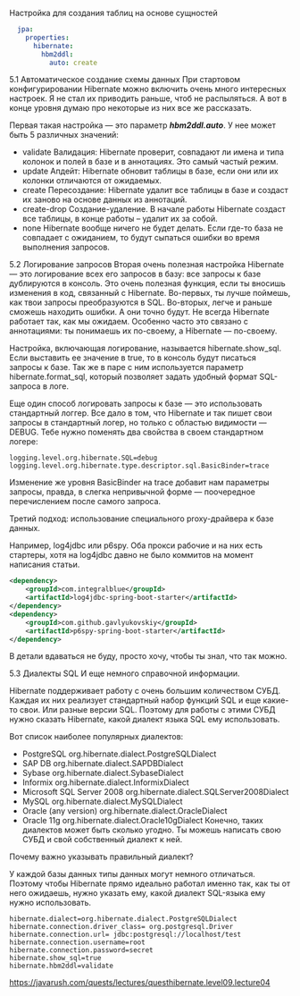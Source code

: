Настройка для создания таблиц на основе сущностей

```yml
  jpa:
    properties:
      hibernate:
        hbm2ddl:
          auto: create
```

5.1 Автоматическое создание схемы данных
При стартовом конфигурировании Hibernate можно включить очень много интересных настроек. Я не стал их приводить раньше,
чтоб не распыляться. А вот в конце уровня думаю про некоторые из них все же рассказать.

Первая такая настройка — это параметр ***hbm2ddl.auto***. У нее может быть 5 различных значений:

* validate Валидация: Hibernate проверит, совпадают ли имена и типа колонок и полей в базе и в аннотациях. Это самый
  частый режим.
* update Апдейт: Hibernate обновит таблицы в базе, если они или их колонки отличаются от ожидаемых.
* create Пересоздание: Hibernate удалит все таблицы в базе и создаст их заново на основе данных из аннотаций.
* create-drop Создание-удаление. В начале работы Hibernate создаст все таблицы, в конце работы – удалит их за собой.
* none Hibernate вообще ничего не будет делать. Если где-то база не совпадает с ожиданием, то будут сыпаться ошибки во
  время выполнения запросов.

5.2 Логирование запросов
Вторая очень полезная настройка Hibernate — это логирование всех его запросов в базу: все запросы к базе дублируются в
консоль. Это очень полезная функция, если ты вносишь изменения в код, связанный с Hibernate.
Во-первых, ты лучше поймешь, как твои запросы преобразуются в SQL. Во-вторых, легче и раньше сможешь находить ошибки. А
они точно будут. Не всегда Hibernate работает так, как мы ожидаем. Особенно часто это связано с аннотациями: ты
понимаешь их по-своему, а Hibernate — по-своему.

Настройка, включающая логирование, называется hibernate.show_sql. Если выставить ее значение в true, то в консоль будут
писаться запросы к базе. Так же в паре с ним используется параметр hibernate.format_sql, который позволяет задать
удобный формат SQL-запроса в логе.

Еще один способ логировать запросы к базе — это использовать стандартный логгер. Все дало в том, что Hibernate и так
пишет свои запросы в стандартный логер, но только с областью видимости — DEBUG. Тебе нужно поменять два свойства в своем
стандартном логере:

```properties
logging.level.org.hibernate.SQL=debug
logging.level.org.hibernate.type.descriptor.sql.BasicBinder=trace
```

Изменение же уровня BasicBinder на trace добавит нам параметры запросы, правда, в слегка непривычной форме — поочередное
перечислением после самого запроса.

Третий подход: использование специального proxy-драйвера к базе данных.

Например, log4jdbc или p6spy. Оба прокси рабочие и на них есть стартеры, хотя на log4jdbc давно не было коммитов на
момент написания статьи.
```xml
<dependency>
    <groupId>com.integralblue</groupId>
    <artifactId>log4jdbc-spring-boot-starter</artifactId>
</dependency>
<dependency>
    <groupId>com.github.gavlyukovskiy</groupId>
    <artifactId>p6spy-spring-boot-starter</artifactId>
</dependency>
```
В детали вдаваться не буду, просто хочу, чтобы ты знал, что так можно.

5.3 Диалекты SQL
И еще немного справочной информации.

Hibernate поддерживает работу с очень большим количеством СУБД. Каждая их них реализует стандартный набор функций SQL и еще какие-то свои. Или разные версии SQL. Поэтому для работы с этими СУБД нужно сказать Hibernate, какой диалект языка SQL ему использовать.

Вот список наиболее популярных диалектов:

* PostgreSQL	org.hibernate.dialect.PostgreSQLDialect
* SAP DB	org.hibernate.dialect.SAPDBDialect
* Sybase	org.hibernate.dialect.SybaseDialect
* Informix	org.hibernate.dialect.InformixDialect
* Microsoft SQL Server 2008	org.hibernate.dialect.SQLServer2008Dialect
* MySQL	org.hibernate.dialect.MySQLDialect
* Oracle (any version)	org.hibernate.dialect.OracleDialect
* Oracle 11g	org.hibernate.dialect.Oracle10gDialect
Конечно, таких диалектов может быть сколько угодно. Ты можешь написать свою СУБД и свой собственный диалект к ней.

Почему важно указывать правильный диалект?

У каждой базы данных типы данных могут немного отличаться. Поэтому чтобы Hibernate прямо идеально работал именно так, как ты от него ожидаешь, нужно указать ему, какой диалект SQL-языка ему нужно использовать.

```properties
hibernate.dialect=org.hibernate.dialect.PostgreSQLDialect
hibernate.connection.driver_class= org.postgresql.Driver
hibernate.connection.url= jdbc:postgresql://localhost/test
hibernate.connection.username=root
hibernate.connection.password=secret
hibernate.show_sql=true
hibernate.hbm2ddl=validate
```
<https://javarush.com/quests/lectures/questhibernate.level09.lecture04>